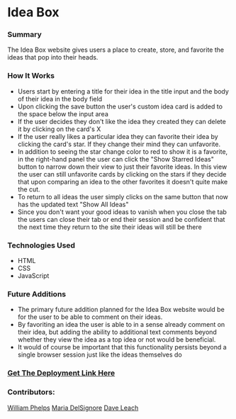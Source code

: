 # Idea Box

### Summary
The Idea Box website gives users a place to create, store, and favorite the ideas that pop into their heads.

### How It Works
- Users start by entering a title for their idea in the title input and the body of their idea in the body field
- Upon clicking the save button the user's custom idea card is added to the space below the input area
- If the user decides they don't like the idea they created they can delete it by clicking on the card's X
- If the user really likes a particular idea they can favorite their idea by clicking the card's star. If they change their mind they can unfavorite.
- In addition to seeing the star change color to red to show it is a favorite, in the right-hand panel the user can click the "Show Starred Ideas" button to narrow down their view to just their favorite ideas. In this view the user can still unfavorite cards by clicking on the stars if they decide that upon comparing an idea to the other favorites it doesn't quite make the cut.
- To return to all ideas the user simply clicks on the same button that now has the updated text "Show All Ideas"
- Since you don't want your good ideas to vanish when you close the tab the users can close their tab or end their session and be confident that the next time they return to the site their ideas will still be there

### Technologies Used
- HTML
- CSS
- JavaScript

### Future Additions
- The primary future addition planned for the Idea Box website would be for the user to be able to comment on their ideas.
- By favoriting an idea the user is able to in a sense already comment on their idea, but adding the ability to additional text comments beyond whether they view the idea as a top idea or not would be beneficial.
- It would of course be important that this functionality persists beyond a single browser session just like the ideas themselves do

### [Get The Deployment Link Here]()


### Contributors:
[William Phelps](https://github.com/williamphelps13)
[Maria DelSignore](https://github.com/madhaus4)
[Dave Leach](https://github.com/davidleach724)
